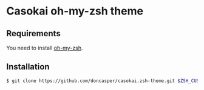 # Casokai oh-my-zsh theme

## Requirements

You need to install [oh-my-zsh](https://ohmyz.sh/#install).

## Installation

```sh
$ git clone https://github.com/doncasper/casokai.zsh-theme.git $ZSH_CUSTOM/themes/casokai
```
